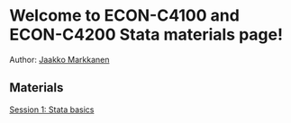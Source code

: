 # Welcome to ECON-C4100 and ECON-C4200 Stata materials page!

Author: [Jaakko Markkanen](mailto:jaakko.m.markkanen@aalto.fi)

## Materials

[Session 1: Stata basics](https://jaakkogo.github.io/stata_materials/stata_basics.html)

